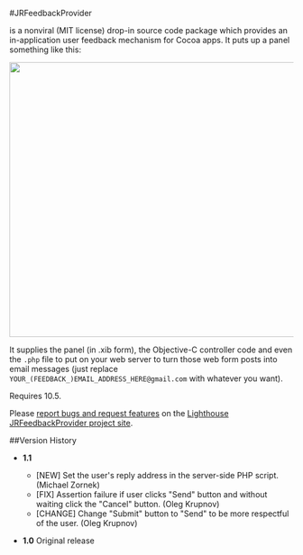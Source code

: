 #JRFeedbackProvider

is a nonviral (MIT license) drop-in source code package which provides an in-application user feedback mechanism for Cocoa apps. It puts up a panel something like this:

<p align="center"><img src="http://rentzsch.com/share/JRFeedbackProvider.jpg" width="564" height="488"></p>

It supplies the panel (in .xib form), the Objective-C controller code and even the `.php` file to put on your web server to turn those web form posts into email messages (just replace `YOUR_(FEEDBACK_)EMAIL_ADDRESS_HERE@gmail.com` with whatever you want).

Requires 10.5.

Please [report bugs and request features](http://rentzsch.lighthouseapp.com/projects/24800-jrfeedbackprovider/tickets/new) on the [Lighthouse JRFeedbackProvider project site](http://rentzsch.lighthouseapp.com/projects/24800-jrfeedbackprovider/tickets?q=all).

##Version History

* **1.1**

	* [NEW] Set the user's reply address in the server-side PHP script. (Michael Zornek)
	* [FIX] Assertion failure if user clicks "Send" button and without waiting click the "Cancel" button. (Oleg Krupnov)
	* [CHANGE] Change "Submit" button to "Send" to be more respectful of the user. (Oleg Krupnov)

* **1.0** Original release